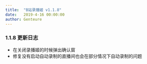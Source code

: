 ```yaml
---
title:  "B站录播姬 v1.1.8"
date:   2019-4-16 00:00:00
author: Genteure
---
```


### 1.1.8 更新日志

- 在关闭录播姬的时候弹出确认窗
- 修复没有启动自动录制的直播间也会在部分情况下自动录制的问题

